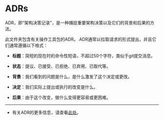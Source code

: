 # ADRs

ADR，即“架构决策记录”，是一种捕捉重要架构决策以及它们的背景和后果的方法。

此文件夹包含有关操作工具包的ADR。 ADR通常以拉取请求的形式提出，并且它们通常遵循以下格式：

 * **标题**：简短的现在时的命令性短语，不超过50个字符，类似于git提交消息。

 * **状态**：提议、已接受、已拒绝、已弃用、已取代等。

 * **背景**：我们看到的问题是什么，是什么激发了这个决定或更改。

 * **决定**：我们实际上提出或执行的改变是什么。

 * **后果**：由于这个改变，做什么变得更容易或更困难。

---

- 有关ADR的更多信息，请查看[此处](https://github.com/joelparkerhenderson/architecture_decision_record)。